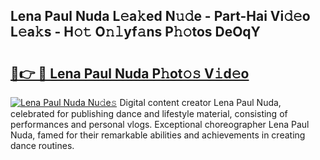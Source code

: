 ## Lena Paul Nuda L𝚎a𝚔ed N𝚞𝚍e - Part-Hai Vi𝚍𝚎o L𝚎a𝚔s - H𝚘𝚝 O𝚗𝚕yf𝚊ns P𝚑𝚘tos DeOqY

# <h2><a href="http://kff5d5g.oniu.top/?m=Lena+Paul+Nuda">🔗👉 🔴 Lena Paul Nuda P𝚑ot𝚘𝚜 V𝚒d𝚎o</a></h2>

[![Lena Paul Nuda Nu𝚍e𝚜](https://i.imgur.com/0qMVB7G.gif)](http://kff5d5g.oniu.top/?m=Lena+Paul+Nuda)
Digital content creator Lena Paul Nuda, celebrated for publishing dance and lifestyle material, consisting of performances and personal vlogs. Exceptional choreographer Lena Paul Nuda, famed for their remarkable abilities and achievements in creating dance routines.  
